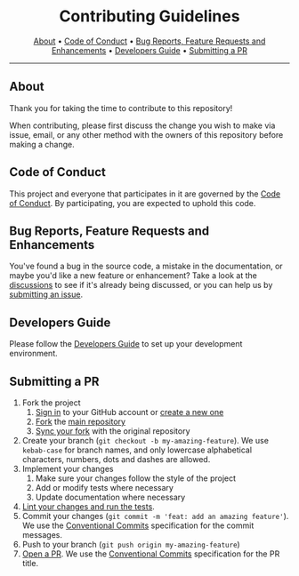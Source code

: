 <div align="center">

# Contributing Guidelines

[About](#about)
•
[Code of Conduct](#code-of-conduct)
•
[Bug Reports, Feature Requests and Enhancements](#bug-reports-feature-requests-and-enhancements)
•
[Developers Guide](#developers-guide)
•
[Submitting a PR](#submitting-a-pr)

</div>

---

## About

Thank you for taking the time to contribute to this repository!

When contributing, please first discuss the change you wish to make via issue,
email, or any other method with the owners of this repository before making a
change.

## Code of Conduct

This project and everyone that participates in it are governed by the
[Code of Conduct](CODE_OF_CONDUCT.md). By participating, you are expected to
uphold this code.

## Bug Reports, Feature Requests and Enhancements

You've found a bug in the source code, a mistake in the documentation, or maybe
you'd like a new feature or enhancement? Take a look at the
[discussions](../../../discussions) to see if it's already being discussed, or
you can help us by [submitting an issue](../../../issues).

## Developers Guide

Please follow the [Developers Guide](DEVELOPERS_GUIDE.md) to set up your
development environment.

## Submitting a PR

1. Fork the project
    1. [Sign in](https://github.com/login) to your GitHub account or
        [create a new one](https://github.com/join)
    2. [Fork](https://docs.github.com/en/get-started/quickstart/fork-a-repo)
        the [main repository](../../..)
    3. [Sync your fork](https://docs.github.com/en/get-started/quickstart/fork-a-repo#configuring-git-to-sync-your-fork-with-the-upstream-repository)
        with the original repository
2. Create your branch (`git checkout -b my-amazing-feature`). We use
    `kebab-case` for branch names, and only lowercase alphabetical
    characters, numbers, dots and dashes are allowed.
3. Implement your changes
    1. Make sure your changes follow the style of the project
    2. Add or modify tests where necessary
    3. Update documentation where necessary
4. [Lint your changes and run the tests](DEVELOPERS_GUIDE.md#useful-commands).
5. Commit your changes (`git commit -m 'feat: add an amazing feature'`). We use
    the [Conventional Commits](https://www.conventionalcommits.org)
    specification for the commit messages.
6. Push to your branch (`git push origin my-amazing-feature`)
7. [Open a PR](../../../pulls). We use the
    [Conventional Commits](https://www.conventionalcommits.org) specification
    for the PR title.
